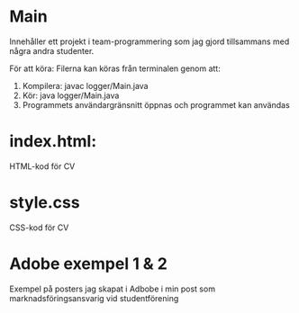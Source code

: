 # Main
Innehåller ett projekt i team-programmering som jag gjord tillsammans med några andra studenter.

För att köra:
Filerna kan köras från terminalen genom att:
1. Kompilera: javac logger/Main.java
2. Kör: java logger/Main.java
3. Programmets användargränsnitt öppnas och programmet kan användas

# index.html: 
HTML-kod för CV

# style.css 
CSS-kod för CV

# Adobe exempel 1 & 2
Exempel på posters jag skapat i Adbobe i min post som marknadsföringsansvarig vid studentförening  


